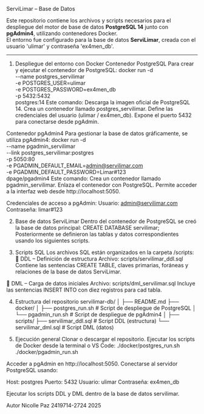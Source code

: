 ServiLimar – Base de Datos

Este repositorio contiene los archivos y scripts necesarios para el despliegue del motor de base de datos **PostgreSQL 14** junto con **pgAdmin4**, utilizando contenedores Docker.  
El entorno fue configurado para la base de datos **ServiLimar**, creada con el usuario 'ulimar' y contraseña 'ex4men_db'.

---

1. Despliegue del entorno con Docker
Contenedor PostgreSQL
Para crear y ejecutar el contenedor de PostgreSQL:
docker run -d \
  --name postgres_servilimar \
  -e POSTGRES_USER=ulimar \
  -e POSTGRES_PASSWORD=ex4men_db \
  -p 5432:5432 \
  postgres:14
Este comando:
Descarga la imagen oficial de PostgreSQL 14.
Crea un contenedor llamado postgres_servilimar.
Define las credenciales del usuario (ulimar / ex4men_db).
Expone el puerto 5432 para conectarse desde pgAdmin.

Contenedor pgAdmin4
Para gestionar la base de datos gráficamente, se utiliza pgAdmin4:
docker run -d \
  --name pgadmin_servilimar \
  --link postgres_servilimar:postgres \
  -p 5050:80 \
  -e PGADMIN_DEFAULT_EMAIL=admin@servilimar.com \
  -e PGADMIN_DEFAULT_PASSWORD=Limar#123 \
  dpage/pgadmin4
Este comando:
Crea un contenedor llamado pgadmin_servilimar.
Enlaza el contenedor con PostgreSQL.
Permite acceder a la interfaz web desde http://localhost:5050.

Credenciales de acceso a pgAdmin:
Usuario: admin@servilimar.com
Contraseña: limar#123

2. Base de datos ServiLimar
Dentro del contenedor de PostgreSQL se creó la base de datos principal:
CREATE DATABASE servilimar;
Posteriormente se definieron las tablas y datos correspondientes usando los siguientes scripts.

3. Scripts SQL
Los archivos SQL están organizados en la carpeta /scripts:
🔹 DDL – Definición de estructura
Archivo: scripts/servilimar_ddl.sql
Contiene las sentencias CREATE TABLE, claves primarias, foráneas y relaciones de la base de datos ServiLimar.

🔹 DML – Carga de datos iniciales
Archivo: scripts/dml_servilimar.sql
Incluye las sentencias INSERT INTO con diez registros para cad tabla.

4. Estructura del repositorio
servilimar-db/
│
├── README.md
├── docker/
│   ├── postgres_run.sh        # Script de despliegue de PostgreSQL
│   └── pgadmin_run.sh         # Script de despliegue de pgAdmin4
│
├── scripts/
    ├── servilimar_ddl.sql     # Script DDL (estructura)
    └── servilimar_dml.sql     # Script DML (datos)

5. Ejecución general
Clonar o descargar el repositorio.
Ejecutar los scripts de Docker desde la terminal o VS Code:
./docker/postgres_run.sh
./docker/pgadmin_run.sh

Acceder a pgAdmin en http://localhost:5050.
Conectarse al servidor PostgreSQL usando:

Host: postgres
Puerto: 5432
Usuario: ulimar
Contraseña: ex4men_db

Ejecutar los scripts DDL y DML dentro de la base de datos servilimar.

Autor
Nicolle Paz
2419714-2724
2025
